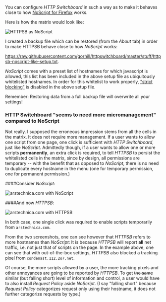 You can configure _HTTP Switchboard_ in such a way as to make it behaves close to how [NoScript for Firefox](https://addons.mozilla.org/en-US/firefox/addon/noscript/) works.

Here is how the matrix would look like:

![HTTPSB as NoScript](https://raw.githubusercontent.com/gorhill/httpswitchboard/master/doc/img/httpsb-as-noscript.png)

I created a backup file which can be restored (from the _About_ tab) in order to make HTTPSB behave close to how _NoScript_ works:

<https://raw.githubusercontent.com/gorhill/httpswitchboard/master/stuff/httpsb-noscript-like-setup.txt>.

_NoScript_ comes with a preset list of hostnames for which javascript is allowed, this list has been included in the above setup file as ubiquitously whitelisted hostnames. In order for this whitelist to work properly, ["strict blocking"](/gorhill/httpswitchboard/wiki/%22Strict-blocking%22-illustrated) is disabled in the above setup file.

Remember: Restoring data from a full backup file will overwrite all your settings!

### HTTP Switchboard "seems to need more micromanagement" compared to NoScript

Not really. I supposed the erroneous impression stems from all the cells in the matrix. It does not require more management. If a user wants to allow one script from one page, one click is sufficient with _HTTP Switchboard_, just like _NoScript_. Admittedly though, if a user wants to allow one or more scripts **permanently**, an extra click is required, to tell _HTTPSB_ to persist the whitelisted cells in the matrix, since by design, all permissions are temporary -- with the benefit that as opposed to _NoScript_, there is no need to duplicate every hostname in the menu (one for temporary permission, one for permanent permission.)

####Consider _NoScript_:

![arstechnica.com with NoScript](https://raw.githubusercontent.com/gorhill/httpswitchboard/master/doc/img/ns-vs-httpsb-1-ns.png)

####And now _HTTPSB_:

![arstechnica.com with HTTPSB](https://raw.githubusercontent.com/gorhill/httpswitchboard/master/doc/img/ns-vs-httpsb-1-httpsb.png)

In both case, one single click was required to enable scripts temporarily from `arstechnica.com`.

From the two screenshots, one can see however that _HTTPSB_ refers to more hostnames than _NoScript_: It is because _HTTPSB_ will report **all** net traffic, i.e. not just that of scripts on the page. In the example above, one can see that with out-of-the-box settings, _HTTPSB_ also blocked a tracking pixel from `condenast.112.2o7.net`.

Of course, the more scripts allowed by a user, the more tracking pixels and other annoyances are going to be reported by _HTTPSB_. To get ~~the same~~ similar (but falling short) level of information and control, a user would have to also install _Request Policy_ aside _NoScript_. (I say "falling short" because _Request Policy_ categorizes request only using their hostname, it does not further categorize requests by type.)